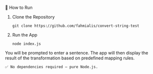 🧾 How to Run

1. Clone the Repository

    `git clone https://github.com/fahmialis/convert-string-test`

2. Run the App

    `node index.js`

You will be prompted to enter a sentence. The app will then display the result of the transformation based on predefined mapping rules.

    ✅ No dependencies required — pure Node.js.
